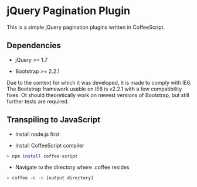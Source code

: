 # jQuery Pagination Plugin

This is a simple jQuery pagination plugins written in CoffeeScript.

## Dependencies

* jQuery >= 1.7

* Bootstrap >= 2.2.1

Due to the context for which it was developed, it is made to comply with IE6. The Bootstrap framework usable on IE6 is v2.2.1 with a few compatibility fixes. Ot should theoretically work on newest versions of Bootstrap, but still further tests are required.

## Transpiling to JavaScript

* Install node.js first

* Install CoffeeScript compiler
```bash
> npm install coffee-script
```

* Navigate to the directory where .coffee resides
```bash
> coffee -c -o [output directory]
```

